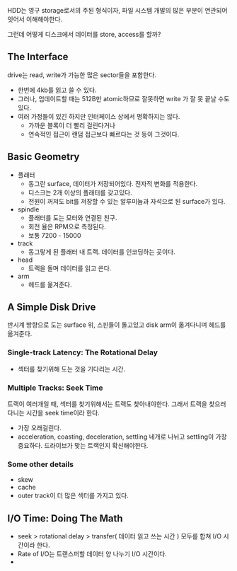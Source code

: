 HDD는 영구 storage로서의 주된 형식이자, 파일 시스템 개발의 많은 부분이 연관되어 잇어서 이해해야한다.

그런데 어떻게 디스크에서 데이터를 store, access를 할까?

## The Interface
drive는 read, write가 가능한 많은 sector들을 포함한다. 
- 한번에 4kb를 읽고 쓸 수 있다. 
- 그러나, 업데이트할 때는 512B만 atomic하므로 잘못하면 write 가 잘 못 끝날 수도 있다. 
- 여러 가정들이 있긴 하지만 인터페이스 상에서 명확하지는 않다. 
  - 가까운 블록이 더 빨리 걸린다거나
  - 연속적인 접근이 랜덤 접근보다 빠르다는 것 등이 그것이다.

## Basic Geometry
- 플래터
  - 동그란 surface, 데이터가 저장되어있다. 전자적 변화를 적용한다. 
  - 디스크는 2개 이상의 플래터를 갖고있다. 
  - 전원이 꺼져도 bit를 저장할 수 있는 알루미늄과 자석으로 된 surface가 있다.
- spindle
  - 플래터를 도는 모터와 연결된 친구.
  - 회전 율은 RPM으로 측정된다. 
  - 보통 7200 - 15000
- track
  - 동그랗게 된 플래터 내 트랙. 데이터를 인코딩하는 곳이다. 
- head
  - 트랙을 돌며 데이터를 읽고 쓴다.
- arm
  - 헤드를 옮겨준다.

## A Simple Disk Drive
반시계 방향으로 도는 surface 위, 스핀들이 돌고있고 disk arm이 옮겨다니며 헤드를 옮겨준다.

### Single-track Latency: The Rotational Delay
- 섹터를 찾기위해 도는 것을 기다리는 시간. 

### Multiple Tracks: Seek Time
트랙이 여러개일 때, 섹터를 찾기위해서는 트랙도 찾아내야한다. 
그래서 트랙을 찾으러 다니는 시간을 seek time이라 한다.
- 가장 오래걸린다.
- acceleration, coasting, deceleration, settling 네개로 나뉘고 settling이 가장 중요하다. 드라이브가 맞는 트랙인지 확신해야한다. 

### Some other details
- skew
- cache
- outer track이 더 많은 섹터를 가지고 있다. 

## I/O Time: Doing The Math
- seek > rotational delay > transfer( 데이터 읽고 쓰는 시간 ) 모두를 합쳐 I/O 시간이라 한다.
- Rate of I/O는 트랜스퍼할 데이터 양 나누기 I/O 시간이다.
- 
